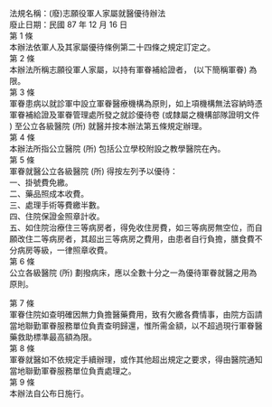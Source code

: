 法規名稱：(廢)志願役軍人家屬就醫優待辦法  
廢止日期：民國 87 年 12 月 16 日  
第 1 條  
本辦法依軍人及其家屬優待條例第二十四條之規定訂定之。  
第 2 條  
本辦法所稱志願役軍人家屬，以持有軍眷補給證者， (以下簡稱軍眷) 為  
限。  
第 3 條  
軍眷患病以就診軍中設立軍眷醫療機構為原則，如上項機構無法容納時憑  
軍眷補給證及軍眷管理處所發之就診優待卷 (或隸屬之機構部隊證明文件  
) 至公立各級醫院 (所) 就醫并按本辦法第五條規定辦理。  
第 4 條  
本辦法所指公立醫院 (所) 包括公立學校附設之教學醫院在內。  
第 5 條  
軍眷就醫公立各級醫院 (所) 得按左列予以優待：  
一、掛號費免繳。  
二、藥品照成本收費。  
三、處理手術等費繳半數。  
四、住院保證金照章計收。  
五、如住院治療住三等病房者，得免收住房費，如三等病房無空位，而自  
願改住二等病房者，其超出三等病房之費用，由患者自行負擔，膳食費不  
分病房等級，一律照章收費。  
第 6 條  
公立各級醫院 (所) 劃撥病床，應以全數十分之一為優待軍眷就醫之用為  
原則。  


第 7 條  
軍眷住院如查明確因無力負擔醫藥費用，致有欠繳各費情事，由院方函請  
當地聯勤軍眷服務單位負責查明歸還，惟所需金額，以不超過現行軍眷醫  
藥救助標準最高額為限。  
第 8 條  
軍眷就醫如不依規定手續辦理，或作其他超出規定之要求，得由醫院通知  
當地聯勤軍眷服務單位負責處理之。  
第 9 條  
本辦法自公布日施行。  



